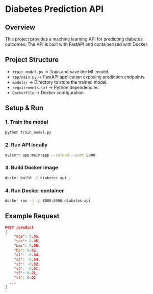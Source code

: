 # Diabetes Prediction API

## Overview
This project provides a machine learning API for predicting diabetes outcomes.
The API is built with FastAPI and containerized with Docker.

## Project Structure
- `train_model.py` → Train and save the ML model.
- `app/main.py` → FastAPI application exposing prediction endpoints.
- `models/` → Directory to store the trained model.
- `requirements.txt` → Python dependencies.
- `Dockerfile` → Docker configuration.

## Setup & Run

### 1. Train the model
```bash
python train_model.py
```

### 2. Run API locally
```bash
uvicorn app.main:app --reload --port 8000
```

### 3. Build Docker image
```bash
docker build -t diabetes-api .
```

### 4. Run Docker container
```bash
docker run -d -p 8000:8000 diabetes-api
```

## Example Request
```json
POST /predict
{
    "age": 0.05,
    "sex": 0.05,
    "bmi": 0.06,
    "bp": 0.02,
    "s1": -0.04,
    "s2": -0.04,
    "s3": -0.02,
    "s4": -0.01,
    "s5": 0.01,
    "s6": 0.02
  ...
}
```
